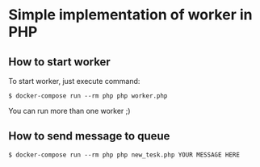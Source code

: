 # Simple implementation of worker in PHP

## How to start worker

To start worker, just execute command:

```
$ docker-compose run --rm php php worker.php
```

You can run more than one worker ;)

## How to send message to queue

```
$ docker-compose run --rm php php new_tesk.php YOUR MESSAGE HERE 
```
